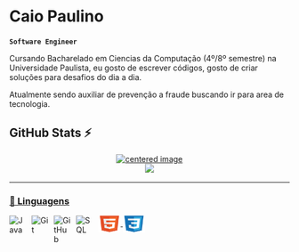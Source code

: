 # Caio Paulino 

**`Software Engineer `**

Cursando Bacharelado em Ciencias da Computação (4º/8º semestre) na Universidade Paulista, eu gosto de escrever códigos, gosto de criar soluções para desafios do dia a dia.

Atualmente sendo auxiliar de prevenção a fraude buscando ir para area de tecnologia.

## GitHub Stats ⚡
<div>
  <a href="https://github.com/caiodiasz">
  <center>
    <img height="180em" src="https://github-readme-stats.vercel.app/api?username=caiodiasz&show_icons=true&theme=radical&include_all_commits=true&count_private=true" alt="centered image">
  </center>
  <center>  
    <img height="180em" src="https://github-readme-stats.vercel.app/api/top-langs/?username=caiodiasz&layout=compact&langs_count=7&theme=radical"/> 
  </center>
</div>
    
---

### 🧰 Linguagens
<div inline>
<img align="left" alt="Java" width="30px" style="padding-right:10px;" src="https://cdn.jsdelivr.net/gh/devicons/devicon/icons/java/java-original.svg"/>
<img align="left" alt="Git" width="30px" style="padding-right:10px;" src="https://cdn.jsdelivr.net/gh/devicons/devicon/icons/git/git-original.svg" />
<img align="left" alt="GitHub" width="30px" style="padding-right:10px;" src="https://cdn.jsdelivr.net/gh/devicons/devicon/icons/github/github-original.svg" />
<img align="left" alt="SQL" width="30px" style="padding-right:10px;" src="https://www.svgrepo.com/show/331760/sql-database-generic.svg"/>
<img align="center" alt="HTML" height="30" width="40" src="https://raw.githubusercontent.com/devicons/devicon/master/icons/html5/html5-original.svg">
<img align="center" alt="CSS" height="30" width="40" src="https://raw.githubusercontent.com/devicons/devicon/master/icons/css3/css3-original.svg">
</div>
<br>
